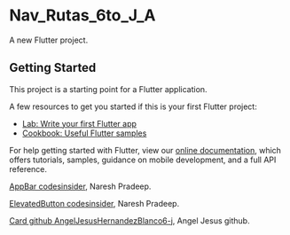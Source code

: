 # Nav_Rutas_6to_J_A

A new Flutter project.

## Getting Started

This project is a starting point for a Flutter application.

A few resources to get you started if this is your first Flutter project:

- [Lab: Write your first Flutter app](https://flutter.dev/docs/get-started/codelab)
- [Cookbook: Useful Flutter samples](https://flutter.dev/docs/cookbook)

For help getting started with Flutter, view our
[online documentation](https://flutter.dev/docs), which offers tutorials,
samples, guidance on mobile development, and a full API reference.



[AppBar codesinsider](https://codesinsider.com/flutter-appbar-example-tutorial/), Naresh Pradeep.

[ElevatedButton codesinsider](https://codesinsider.com/flutter-elevatedbutton-example/), Naresh Pradeep.

[Card github AngelJesusHernandezBlanco6-j](https://gist.github.com/AngelJesusHernandezBlanco6-j/484d47a8b87c8d3dcf3f16ae82a5ce59), Angel Jesus github.